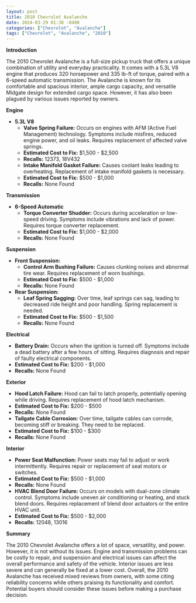 ```yaml
---
layout: post
title: 2010 Chevrolet Avalanche
date: 2024-03-29 01:38 -0400
categories: ["Chevrolet", "Avalanche"]
tags: ["Chevrolet", "Avalanche", "2010"]
---
```

**Introduction**

The 2010 Chevrolet Avalanche is a full-size pickup truck that offers a unique combination of utility and everyday practicality. It comes with a 5.3L V8 engine that produces 320 horsepower and 335 lb-ft of torque, paired with a 6-speed automatic transmission. The Avalanche is known for its comfortable and spacious interior, ample cargo capacity, and versatile Midgate design for extended cargo space. However, it has also been plagued by various issues reported by owners.

**Engine**

- **5.3L V8**
    - **Valve Spring Failure:** Occurs on engines with AFM (Active Fuel Management) technology. Symptoms include misfires, reduced engine power, and oil leaks. Requires replacement of affected valve springs.
    - **Estimated Cost to Fix:** $1,500 - $2,500
    - **Recalls:** 12373, 18V432
    - **Intake Manifold Gasket Failure:** Causes coolant leaks leading to overheating. Replacement of intake manifold gaskets is necessary.
    - **Estimated Cost to Fix:** $500 - $1,000
    - **Recalls:** None Found

**Transmission**

- **6-Speed Automatic**
    - **Torque Converter Shudder:** Occurs during acceleration or low-speed driving. Symptoms include vibrations and lack of power. Requires torque converter replacement.
    - **Estimated Cost to Fix:** $1,000 - $2,000
    - **Recalls:** None Found

**Suspension**

- **Front Suspension:**
    - **Control Arm Bushing Failure:** Causes clunking noises and abnormal tire wear. Requires replacement of worn bushings.
    - **Estimated Cost to Fix:** $500 - $1,000
    - **Recalls:** None Found
- **Rear Suspension:**
    - **Leaf Spring Sagging:** Over time, leaf springs can sag, leading to decreased ride height and poor handling. Spring replacement is needed.
    - **Estimated Cost to Fix:** $500 - $1,500
    - **Recalls:** None Found

**Electrical**

- **Battery Drain:** Occurs when the ignition is turned off. Symptoms include a dead battery after a few hours of sitting. Requires diagnosis and repair of faulty electrical components.
- **Estimated Cost to Fix:** $200 - $1,000
- **Recalls:** None Found

**Exterior**

- **Hood Latch Failure:** Hood can fail to latch properly, potentially opening while driving. Requires replacement of hood latch mechanism.
- **Estimated Cost to Fix:** $200 - $500
- **Recalls:** None Found
- **Tailgate Cable Corrosion:** Over time, tailgate cables can corrode, becoming stiff or breaking. They need to be replaced.
- **Estimated Cost to Fix:** $100 - $300
- **Recalls:** None Found

**Interior**

- **Power Seat Malfunction:** Power seats may fail to adjust or work intermittently. Requires repair or replacement of seat motors or switches.
- **Estimated Cost to Fix:** $500 - $1,000
- **Recalls:** None Found
- **HVAC Blend Door Failure:** Occurs on models with dual-zone climate control. Symptoms include uneven air conditioning or heating, and stuck blend doors. Requires replacement of blend door actuators or the entire HVAC unit.
- **Estimated Cost to Fix:** $500 - $2,000
- **Recalls:** 12048, 13016

**Summary**

The 2010 Chevrolet Avalanche offers a lot of space, versatility, and power. However, it is not without its issues. Engine and transmission problems can be costly to repair, and suspension and electrical issues can affect the overall performance and safety of the vehicle. Interior issues are less severe and can generally be fixed at a lower cost. Overall, the 2010 Avalanche has received mixed reviews from owners, with some citing reliability concerns while others praising its functionality and comfort. Potential buyers should consider these issues before making a purchase decision.
